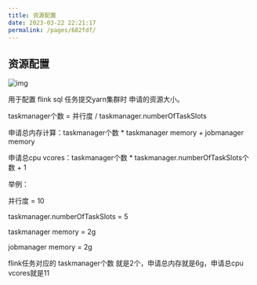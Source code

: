 ```yaml
---
title: 资源配置
date: 2023-03-22 22:21:17
permalink: /pages/682fdf/
---
```

## 资源配置



![img](https://bg-prd-cos-bdp-1257092428.cos.ap-guangzhou.myqcloud.com/rdp-metadata/portal/2023/2/3/141677825923372.png)







用于配置 flink sql 任务提交yarn集群时 申请的资源大小。

taskmanager个数 = 并行度 / taskmanager.numberOfTaskSlots

申请总内存计算：taskmanager个数 * taskmanager memory + jobmanager memory

申请总cpu vcores：taskmanager个数 *  taskmanager.numberOfTaskSlots个数 + 1

举例：

并行度 = 10

taskmanager.numberOfTaskSlots = 5

taskmanager memory = 2g

jobmanager memory = 2g

flink任务对应的 taskmanager个数 就是2个，申请总内存就是6g，申请总cpu vcores就是11